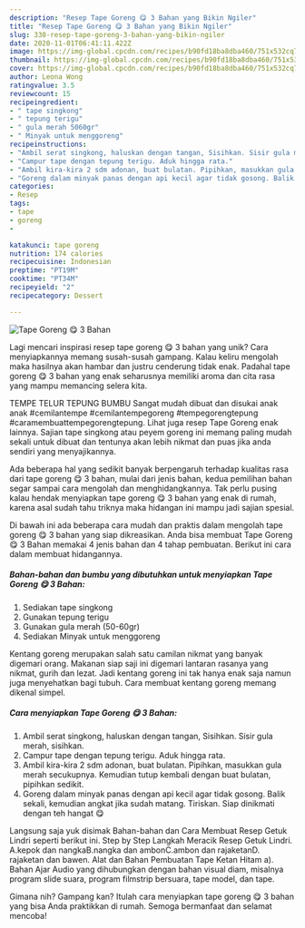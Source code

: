 ```yaml
---
description: "Resep Tape Goreng 😋 3 Bahan yang Bikin Ngiler"
title: "Resep Tape Goreng 😋 3 Bahan yang Bikin Ngiler"
slug: 330-resep-tape-goreng-3-bahan-yang-bikin-ngiler
date: 2020-11-01T06:41:11.422Z
image: https://img-global.cpcdn.com/recipes/b90fd18ba8dba460/751x532cq70/tape-goreng-😋-3-bahan-foto-resep-utama.jpg
thumbnail: https://img-global.cpcdn.com/recipes/b90fd18ba8dba460/751x532cq70/tape-goreng-😋-3-bahan-foto-resep-utama.jpg
cover: https://img-global.cpcdn.com/recipes/b90fd18ba8dba460/751x532cq70/tape-goreng-😋-3-bahan-foto-resep-utama.jpg
author: Leona Wong
ratingvalue: 3.5
reviewcount: 15
recipeingredient:
- " tape singkong"
- " tepung terigu"
- " gula merah 5060gr"
- " Minyak untuk menggoreng"
recipeinstructions:
- "Ambil serat singkong, haluskan dengan tangan, Sisihkan. Sisir gula merah, sisihkan."
- "Campur tape dengan tepung terigu. Aduk hingga rata."
- "Ambil kira-kira 2 sdm adonan, buat bulatan. Pipihkan, masukkan gula merah secukupnya. Kemudian tutup kembali dengan buat bulatan, pipihkan sedikit."
- "Goreng dalam minyak panas dengan api kecil agar tidak gosong. Balik sekali, kemudian angkat jika sudah matang. Tiriskan. Siap dinikmati dengan teh hangat 😋"
categories:
- Resep
tags:
- tape
- goreng
- 

katakunci: tape goreng  
nutrition: 174 calories
recipecuisine: Indonesian
preptime: "PT19M"
cooktime: "PT34M"
recipeyield: "2"
recipecategory: Dessert

---
```



![Tape Goreng 😋 3 Bahan](https://img-global.cpcdn.com/recipes/b90fd18ba8dba460/751x532cq70/tape-goreng-😋-3-bahan-foto-resep-utama.jpg)

Lagi mencari inspirasi resep tape goreng 😋 3 bahan yang unik? Cara menyiapkannya memang susah-susah gampang. Kalau keliru mengolah maka hasilnya akan hambar dan justru cenderung tidak enak. Padahal tape goreng 😋 3 bahan yang enak seharusnya memiliki aroma dan cita rasa yang mampu memancing selera kita.

TEMPE TELUR TEPUNG BUMBU Sangat mudah dibuat dan disukai anak anak #cemilantempe #cemilantempegoreng #tempegorengtepung #caramembuattempegorengtepung. Lihat juga resep Tape Goreng enak lainnya. Sajian tape singkong atau peyem goreng ini memang paling mudah sekali untuk dibuat dan tentunya akan lebih nikmat dan puas jika anda sendiri yang menyajikannya.

Ada beberapa hal yang sedikit banyak berpengaruh terhadap kualitas rasa dari tape goreng 😋 3 bahan, mulai dari jenis bahan, kedua pemilihan bahan segar sampai cara mengolah dan menghidangkannya. Tak perlu pusing kalau hendak menyiapkan tape goreng 😋 3 bahan yang enak di rumah, karena asal sudah tahu triknya maka hidangan ini mampu jadi sajian spesial.


Di bawah ini ada beberapa cara mudah dan praktis dalam mengolah tape goreng 😋 3 bahan yang siap dikreasikan. Anda bisa membuat Tape Goreng 😋 3 Bahan memakai 4 jenis bahan dan 4 tahap pembuatan. Berikut ini cara dalam membuat hidangannya.

<!--inarticleads1-->

##### Bahan-bahan dan bumbu yang dibutuhkan untuk menyiapkan Tape Goreng 😋 3 Bahan:

1. Sediakan  tape singkong
1. Gunakan  tepung terigu
1. Gunakan  gula merah (50-60gr)
1. Sediakan  Minyak untuk menggoreng


Kentang goreng merupakan salah satu camilan nikmat yang banyak digemari orang. Makanan siap saji ini digemari lantaran rasanya yang nikmat, gurih dan lezat. Jadi kentang goreng ini tak hanya enak saja namun juga menyehatkan bagi tubuh. Cara membuat kentang goreng memang dikenal simpel. 

<!--inarticleads2-->

##### Cara menyiapkan Tape Goreng 😋 3 Bahan:

1. Ambil serat singkong, haluskan dengan tangan, Sisihkan. Sisir gula merah, sisihkan.
1. Campur tape dengan tepung terigu. Aduk hingga rata.
1. Ambil kira-kira 2 sdm adonan, buat bulatan. Pipihkan, masukkan gula merah secukupnya. Kemudian tutup kembali dengan buat bulatan, pipihkan sedikit.
1. Goreng dalam minyak panas dengan api kecil agar tidak gosong. Balik sekali, kemudian angkat jika sudah matang. Tiriskan. Siap dinikmati dengan teh hangat 😋


Langsung saja yuk disimak Bahan-bahan dan Cara Membuat Resep Getuk Lindri seperti berikut ini. Step by Step Langkah Meracik Resep Getuk Lindri. A.kepok dan nangkaB.nangka dan ambonC.ambon dan rajaketanD. rajaketan dan bawen. Alat dan Bahan Pembuatan Tape Ketan Hitam a). Bahan Ajar Audio yang dihubungkan dengan bahan visual diam, misalnya program slide suara, program filmstrip bersuara, tape model, dan tape. 

Gimana nih? Gampang kan? Itulah cara menyiapkan tape goreng 😋 3 bahan yang bisa Anda praktikkan di rumah. Semoga bermanfaat dan selamat mencoba!
